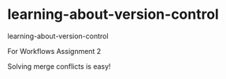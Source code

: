 # learning-about-version-control
learning-about-version-control

For Workflows Assignment 2

Solving merge conflicts is easy!
